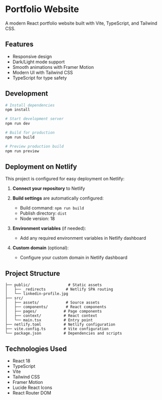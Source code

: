# Portfolio Website

A modern React portfolio website built with Vite, TypeScript, and Tailwind CSS.

## Features

- Responsive design
- Dark/Light mode support
- Smooth animations with Framer Motion
- Modern UI with Tailwind CSS
- TypeScript for type safety

## Development

```bash
# Install dependencies
npm install

# Start development server
npm run dev

# Build for production
npm run build

# Preview production build
npm run preview
```

## Deployment on Netlify

This project is configured for easy deployment on Netlify:

1. **Connect your repository** to Netlify
2. **Build settings** are automatically configured:
   - Build command: `npm run build`
   - Publish directory: `dist`
   - Node version: 18

3. **Environment variables** (if needed):
   - Add any required environment variables in Netlify dashboard

4. **Custom domain** (optional):
   - Configure your custom domain in Netlify dashboard

## Project Structure

```
├── public/                 # Static assets
│   ├── _redirects         # Netlify SPA routing
│   └── linkedin-profile.jpg
├── src/
│   ├── assets/            # Source assets
│   ├── components/        # React components
│   ├── pages/            # Page components
│   ├── context/          # React context
│   └── main.tsx          # Entry point
├── netlify.toml          # Netlify configuration
├── vite.config.ts        # Vite configuration
└── package.json          # Dependencies and scripts
```

## Technologies Used

- React 18
- TypeScript
- Vite
- Tailwind CSS
- Framer Motion
- Lucide React Icons
- React Router DOM 